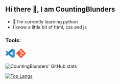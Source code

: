 ## Hi there 👋, I am CountingBlunders

- 🌱 I’m currently learning python
- I know a little bit of html, css and js

### Tools:

<code><img height="30" src="https://raw.githubusercontent.com/devicons/devicon/master/icons/vscode/vscode-original.svg"></code>
<code><img height="30" src="https://raw.githubusercontent.com/devicons/devicon/master/icons/git/git-original.svg"></code>


![CountingBlunders' GitHub stats](https://github-readme-stats.vercel.app/api?username=countingblunders&hide=contribs,prs&theme=onedark)

[![Top Langs](https://github-readme-stats.vercel.app/api/top-langs/?username=countingblunders)](https://github.com/countingblunders/github-readme-stats)
<!--
Here are some ideas to get you started:

- 🔭 I’m currently working on ...

- 👯 I’m looking to collaborate on ...
- 🤔 I’m looking for help with ...
- 💬 Ask me about ...
- 📫 How to reach me: ...

-->
